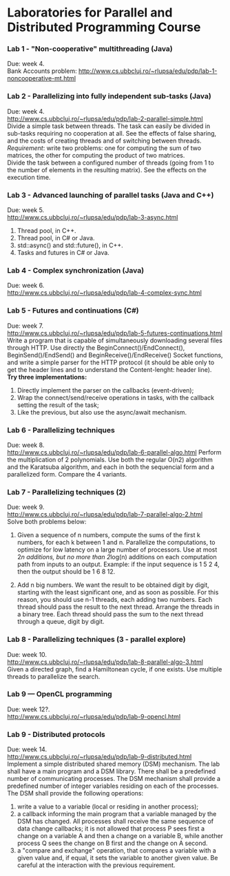 # Laboratories for Parallel and Distributed Programming Course 

### Lab 1 - "Non-cooperative" multithreading  (Java)
  Due: week 4.  
  Bank Accounts problem: http://www.cs.ubbcluj.ro/~rlupsa/edu/pdp/lab-1-noncooperative-mt.html

### Lab 2 - Parallelizing into fully independent sub-tasks (Java)
  Due: week 4.  
  http://www.cs.ubbcluj.ro/~rlupsa/edu/pdp/lab-2-parallel-simple.html  
  Divide a simple task between threads. The task can easily be divided in sub-tasks requiring no cooperation at all. See the effects of false sharing, and the costs of creating threads and of switching between threads.  
  *Requirement*: write two problems: one for computing the sum of two matrices, the other for computing the product of two matrices.  
   Divide the task between a configured number of threads (going from 1 to the number of elements in the resulting matrix). See the effects on the execution time.

### Lab 3 - Advanced launching of parallel tasks (Java and C++)
  Due: week 5.  
  http://www.cs.ubbcluj.ro/~rlupsa/edu/pdp/lab-3-async.html  
1. Thread pool, in C++.
2. Thread pool, in C# or Java.
3. std::async() and std::future(), in C++.
4. Tasks and futures in C# or Java.

### Lab 4 - Complex synchronization (Java)
  Due: week 6.  
  http://www.cs.ubbcluj.ro/~rlupsa/edu/pdp/lab-4-complex-sync.html

### Lab 5 - Futures and continuations (C#)
  Due: week 7.  
  http://www.cs.ubbcluj.ro/~rlupsa/edu/pdp/lab-5-futures-continuations.html  
Write a program that is capable of simultaneously downloading several files through HTTP. Use directly the BeginConnect()/EndConnect(), BeginSend()/EndSend() and BeginReceive()/EndReceive() Socket functions, and write a simple parser for the HTTP protocol (it should be able only to get the header lines and to understand the Content-lenght: header line).  
  **Try three implementations:**
1. Directly implement the parser on the callbacks (event-driven);
2. Wrap the connect/send/receive operations in tasks, with the callback setting the result of the task;
3. Like the previous, but also use the async/await mechanism.

### Lab 6 - Parallelizing techniques
  Due: week 8.  
  http://www.cs.ubbcluj.ro/~rlupsa/edu/pdp/lab-6-parallel-algo.html
  Perform the multiplication of 2 polynomials. Use both the regular O(n2) algorithm and the Karatsuba algorithm, and each in both the sequencial form and a parallelized form. Compare the 4 variants.

### Lab 7 - Parallelizing techniques (2)
  Due: week 9.    
  http://www.cs.ubbcluj.ro/~rlupsa/edu/pdp/lab-7-parallel-algo-2.html  
  Solve both problems below:  

1. Given a sequence of n numbers, compute the sums of the first k numbers, for each k between 1 and n. Parallelize the computations, to optimize for low latency on a large number of processors. Use at most 2*n additions, but no more than 2*log(n) additions on each computation path from inputs to an output. Example: if the input sequence is 1 5 2 4, then the output should be 1 6 8 12.

2. Add n big numbers. We want the result to be obtained digit by digit, starting with the least significant one, and as soon as possible. For this reason, you should use n-1 threads, each adding two numbers. Each thread should pass the result to the next thread. Arrange the threads in a binary tree. Each thread should pass the sum to the next thread through a queue, digit by digit.

### Lab 8 - Parallelizing techniques (3 - parallel explore)
  Due: week 10.  
  http://www.cs.ubbcluj.ro/~rlupsa/edu/pdp/lab-8-parallel-algo-3.html  
  Given a directed graph, find a Hamiltonean cycle, if one exists. Use multiple threads to parallelize the search.
  
### Lab 9 — OpenCL programming
  Due: week 12?.    
http://www.cs.ubbcluj.ro/~rlupsa/edu/pdp/lab-9-opencl.html

### Lab 9 - Distributed protocols 
  Due: week 14.    
  http://www.cs.ubbcluj.ro/~rlupsa/edu/pdp/lab-9-distributed.html  
  Implement a simple distributed shared memory (DSM) mechanism. The lab shall have a main program and a DSM library. There shall be a predefined number of communicating processes. The DSM mechanism shall provide a predefined number of integer variables residing on each of the processes. The DSM shall provide the following operations:

1. write a value to a variable (local or residing in another process);   
2. a callback informing the main program that a variable managed by the DSM has changed. All processes shall receive the same sequence of data change callbacks; it is not allowed that process P sees first a change on a variable A and then a change on a variable B, while another process Q sees the change on B first and the change on A second.  
3. a "compare and exchange" operation, that compares a variable with a given value and, if equal, it sets the variable to another given value. Be careful at the interaction with the previous requirement.
